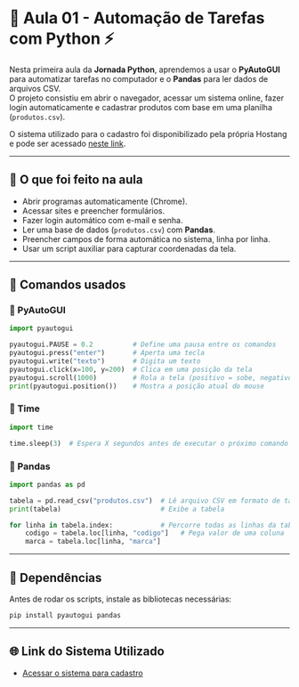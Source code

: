 # 🐍 Aula 01 - Automação de Tarefas com Python ⚡

Nesta primeira aula da **Jornada Python**, aprendemos a usar o **PyAutoGUI** para automatizar tarefas no computador e o **Pandas** para ler dados de arquivos CSV.  
O projeto consistiu em abrir o navegador, acessar um sistema online, fazer login automaticamente e cadastrar produtos com base em uma planilha (`produtos.csv`).

O sistema utilizado para o cadastro foi disponibilizado pela própria Hostang e pode ser acessado [neste link](https://dlp.hashtagtreinamentos.com/python/intensivao/login).

---

## 📌 O que foi feito na aula

- Abrir programas automaticamente (Chrome).
- Acessar sites e preencher formulários.
- Fazer login automático com e-mail e senha.
- Ler uma base de dados (`produtos.csv`) com **Pandas**.
- Preencher campos de forma automática no sistema, linha por linha.
- Usar um script auxiliar para capturar coordenadas da tela.

---

## 🚀 Comandos usados

### 🔹 PyAutoGUI

```python
import pyautogui

pyautogui.PAUSE = 0.2          # Define uma pausa entre os comandos
pyautogui.press("enter")       # Aperta uma tecla
pyautogui.write("texto")       # Digita um texto
pyautogui.click(x=100, y=200)  # Clica em uma posição da tela
pyautogui.scroll(1000)         # Rola a tela (positivo = sobe, negativo = desce)
print(pyautogui.position())    # Mostra a posição atual do mouse
```

### 🔹 Time

```python
import time

time.sleep(3)  # Espera X segundos antes de executar o próximo comando
```

### 🔹 Pandas

```python
import pandas as pd

tabela = pd.read_csv("produtos.csv")  # Lê arquivo CSV em formato de tabela
print(tabela)                         # Exibe a tabela

for linha in tabela.index:            # Percorre todas as linhas da tabela
    codigo = tabela.loc[linha, "codigo"]   # Pega valor de uma coluna
    marca = tabela.loc[linha, "marca"]
```

---

## 🔧 Dependências

Antes de rodar os scripts, instale as bibliotecas necessárias:

```bash
pip install pyautogui pandas
```

---

## 🌐 Link do Sistema Utilizado

- [Acessar o sistema para cadastro](https://dlp.hashtagtreinamentos.com/python/intensivao/login)